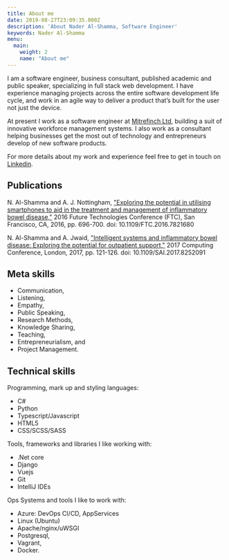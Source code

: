 ```yaml
---
title: About me
date: 2019-08-27T23:09:35.000Z
description: 'About Nader Al-Shamma, Software Engineer'
keywords: Nader Al-Shamma
menu:
  main:
    weight: 2
    name: "About me"
---
```


I am a software engineer, business consultant, published academic and public speaker, specializing in full stack web 
development. I have experience managing projects across the entire software development life cycle, and work in an 
agile way to deliver a product that’s built for the user not just the device.

At present I work as a software engineer at [Mitrefinch Ltd](https://www.mitrefinch.co.uk/), building a suit of 
innovative workforce management systems. I also work as a consultant helping businesses get the most out of technology 
and entrepreneurs develop of new software products.  

For more details about my work and experience feel free to get in touch on 
[Linkedin](https://www.linkedin.com/in/nadershamma/).

## Publications

N. Al-Shamma and A. J. Nottingham, ["Exploring the potential in utilising smartphones to aid in the treatment and management of inflammatory bowel disease,"](https://ieeexplore.ieee.org/document/7821680) 2016 Future Technologies Conference (FTC), San Francisco, CA, 2016, pp. 696-700.
doi: 10.1109/FTC.2016.7821680

N. Al-Shamma and A. Jwaid, ["Intelligent systems and inflammatory bowel disease: Exploring the potential for outpatient support,"](https://ieeexplore.ieee.org/document/8252091) 2017 Computing Conference, London, 2017, pp. 121-126.
doi: 10.1109/SAI.2017.8252091

## Meta skills

  - Communication, 
  - Listening, 
  - Empathy, 
  - Public Speaking, 
  - Research Methods,
  - Knowledge Sharing, 
  - Teaching,
  - Entrepreneurialism, and 
  - Project Management.

## Technical skills
Programming, mark up and styling languages:

  - C#
  - Python
  - Typescript/Javascript
  - HTML5
  - CSS/SCSS/SASS

Tools, frameworks and libraries I like working with:

  - .Net core
  - Django
  - Vuejs
  - Git
  - IntelliJ IDEs
  
Ops Systems and tools I like to work with:
  
  - Azure: DevOps CI/CD, AppServices 
  - Linux (Ubuntu)
  - Apache/nginx/uWSGI
  - Postgresql, 
  - Vagrant, 
  - Docker.




 

